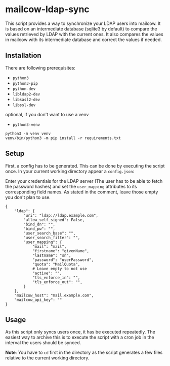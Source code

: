 # mailcow-ldap-sync

This script provides a way to synchronize your LDAP users into mailcow. It is based on an intermediate database (sqlite3 by default) to compare the values retrieved by LDAP with the current ones.
It also compares the values in mailcow with its intermediate database and correct the values if needed.

## Installation

There are following prerequisites:
- `python3`
- `python3-pip`
- `python-dev`
- `libldap2-dev`
- `libsasl2-dev`
- `libssl-dev`

optional, if you don't want to use a venv
- `python3-venv`

```
python3 -m venv venv
venv/bin/python3 -m pip install -r requirements.txt
```
## Setup

First, a config has to be generated. This can be done by executing the script once. 
In your current working directory appear a `config.json`:

Enter your credentials for the LDAP server (The user has to be able to fetch the password hashes) and set the `user_mapping` attributes to its corresponding field names. As stated in the comment, leave those empty you don't plan to use. 

```
{
    "ldap": {
        "uri": "ldap://ldap.example.com",
        "allow_self_signed": False,
        "bind_dn": "",
        "bind_pw": "",
        "user_search_base": "",
        "user_search_filter": "",
        "user_mapping": {
            "mail": "mail",
            "firstname": "givenName",
            "lastname": "sn",
            "password": "userPassword",
            "quota": "MailQuota",
            # Leave empty to not use
            "active": "",
            "tls_enforce_in": "",
            "tls_enforce_out": "",
        }
    },
    "mailcow_host": "mail.example.com",
    "mailcow_api_key": ""
}
```

## Usage

As this script only syncs users once, it has be executed repeatedly.
The easiest way to archive this is to execute the script with a cron job in the interval the users should be synced.

**Note**:
You have to `cd` first in the directory as the script generates a few files relative to the current working directory.


